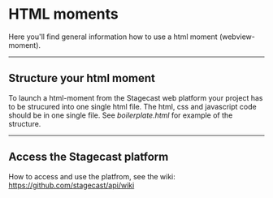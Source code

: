 # HTML moments
Here you'll find general information how to use a html moment (webview-moment).

***

## Structure your html moment
To launch a html-moment from the Stagecast web platform your project has to be strucured into one single html file. The html, css and javascript code should be in one single file. See *boilerplate.html* for example of the structure.

***

## Access the Stagecast platform
How to access and use the platfrom, see the wiki: https://github.com/stagecast/api/wiki



